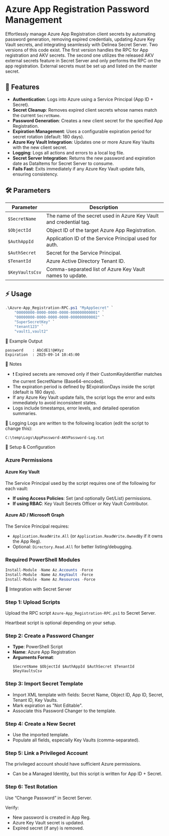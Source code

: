 # Azure App Registration Password Management

Effortlessly manage Azure App Registration client secrets by automating password generation, removing expired credentials, updating Azure Key Vault secrets, and integrating seamlessly with Delinea Secret Server. Two versions of this code exist. The first version handles the RPC for App registration and AKV secrets. The second one utilizes the released AKV external secrets feature in Secret Server and only performs the RPC on the app registration. External secrets must be set up and listed on the master secret.

## 🚀 Features
- **Authentication**: Logs into Azure using a Service Principal (App ID + Secret).
- **Secret Cleanup**: Removes expired client secrets whose names match the current `SecretName`.
- **Password Generation**: Creates a new client secret for the specified App Registration.
- **Expiration Management**: Uses a configurable expiration period for secret rotation (default: 180 days).
- **Azure Key Vault Integration**: Updates one or more Azure Key Vaults with the new client secret.
- **Logging**: Logs all actions and errors to a local log file.
- **Secret Server Integration**: Returns the new password and expiration date as DataItems for Secret Server to consume.
- **Fails Fast**: Exits immediately if any Azure Key Vault update fails, ensuring consistency.

## 🛠️ Parameters
| Parameter        | Description                                                        |
|------------------|--------------------------------------------------------------------|
| `$SecretName`    | The name of the secret used in Azure Key Vault and credential tag. |
| `$ObjectId`      | Object ID of the target Azure App Registration.                    |
| `$AuthAppId`     | Application ID of the Service Principal used for auth.             |
| `$AuthSecret`    | Secret for the Service Principal.                                  |
| `$TenantId`      | Azure Active Directory Tenant ID.                                  |
| `$KeyVaultsCsv`  | Comma-separated list of Azure Key Vault names to update.           |

## ⚡ Usage
```powershell
.\Azure-App_Registration-RPC.ps1 "MyAppSecret" `
    "00000000-0000-0000-0000-000000000001" `
    "00000000-0000-0000-0000-000000000002" `
    "SuperSecretKey" `
    "tenant123" `
    "vault1,vault2"
```

📌 Example Output
```plaintext
password    : AbCdE1!@#Xyz
Expiration  : 2025-09-14 10:45:00
```

📒 Notes
-    ❗ Expired secrets are removed only if their CustomKeyIdentifier matches the current SecretName (Base64-encoded).
-    The expiration period is defined by $ExpirationDays inside the script (default is 180 days).
-    If any Azure Key Vault update fails, the script logs the error and exits immediately to avoid inconsistent states.
-    Logs include timestamps, error levels, and detailed operation summaries.

📂 Logging
Logs are written to the following location (edit the script to change this):

```
C:\temp\Logs\AppPassword-AKVPassword-Log.txt
```

🔧 Setup & Configuration

### Azure Permissions

#### Azure Key Vault
The Service Principal used by the script requires one of the following for each vault:

- **If using Access Policies**: Set (and optionally Get/List) permissions.
- **If using RBAC**: Key Vault Secrets Officer or Key Vault Contributor.

#### Azure AD / Microsoft Graph
The Service Principal requires:

- `Application.ReadWrite.All` (or `Application.ReadWrite.OwnedBy` if it owns the App Reg).
- Optional: `Directory.Read.All` for better listing/debugging.

### Required PowerShell Modules
```powershell
Install-Module -Name Az.Accounts -Force
Install-Module -Name Az.KeyVault -Force
Install-Module -Name Az.Resources -Force
```

🔁 Integration with Secret Server

### Step 1: Upload Scripts
Upload the RPC script `Azure-App_Registration-RPC.ps1` to Secret Server.

Heartbeat script is optional depending on your setup.

### Step 2: Create a Password Changer
- **Type**: PowerShell Script
- **Name**: Azure App Registration
- **Arguments Format**:
  ```plaintext
  $SecretName $ObjectId $AuthAppId $AuthSecret $TenantId $KeyVaultsCsv
  ```

### Step 3: Import Secret Template
- Import XML template with fields: Secret Name, Object ID, App ID, Secret, Tenant ID, Key Vaults.
- Mark expiration as "Not Editable".
- Associate this Password Changer to the template.

### Step 4: Create a New Secret
- Use the imported template.
- Populate all fields, especially Key Vaults (comma-separated).

### Step 5: Link a Privileged Account
The privileged account should have sufficient Azure permissions.

- Can be a Managed Identity, but this script is written for App ID + Secret.

### Step 6: Test Rotation
Use “Change Password” in Secret Server.

Verify:
- New password is created in App Reg.
- Azure Key Vault secret is updated.
- Expired secret (if any) is removed.

